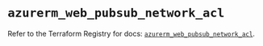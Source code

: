 # `azurerm_web_pubsub_network_acl`

Refer to the Terraform Registry for docs: [`azurerm_web_pubsub_network_acl`](https://registry.terraform.io/providers/hashicorp/azurerm/4.33.0/docs/resources/web_pubsub_network_acl).

